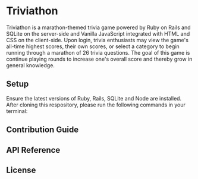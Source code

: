 # Triviathon
Triviathon is a marathon-themed trivia game powered by Ruby on Rails and SQLite on the server-side and Vanilla JavaScript integrated with HTML and CSS on the client-side. Upon login, trivia enthusiasts may view the game's all-time highest scores, their own scores, or select a category to begin running through a marathon of 26 trivia questions. The goal of this game is continue playing rounds to increase one's overall score and thereby grow in general knowledge.

## Setup
Ensure the latest versions of Ruby, Rails, SQLite and Node are installed. After cloning this respository, please run the following commands in your terminal:

## Contribution Guide

## API Reference

## License


